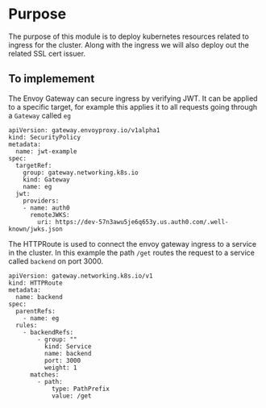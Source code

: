 # Purpose
The purpose of this module is to deploy kubernetes resources related to ingress for
the cluster. Along with the ingress we will also deploy out the related SSL cert issuer.

## To implemement
The Envoy Gateway can secure ingress by verifying JWT. It can be applied to a specific
target, for example this applies it to all requests going through a `Gateway` called `eg`

```
apiVersion: gateway.envoyproxy.io/v1alpha1
kind: SecurityPolicy
metadata:
  name: jwt-example
spec:
  targetRef:
    group: gateway.networking.k8s.io
    kind: Gateway
    name: eg
  jwt:
    providers:
    - name: auth0
      remoteJWKS:
        uri: https://dev-57n3awu5je6q653y.us.auth0.com/.well-known/jwks.json
```


The HTTPRoute is used to connect the envoy gateway ingress to a service in the cluster.
In this example the path `/get` routes the request to a service called `backend` on
port 3000.
```
apiVersion: gateway.networking.k8s.io/v1
kind: HTTPRoute
metadata:
  name: backend
spec:
  parentRefs:
    - name: eg
  rules:
    - backendRefs:
        - group: ""
          kind: Service
          name: backend
          port: 3000
          weight: 1
      matches:
        - path:
            type: PathPrefix
            value: /get
```